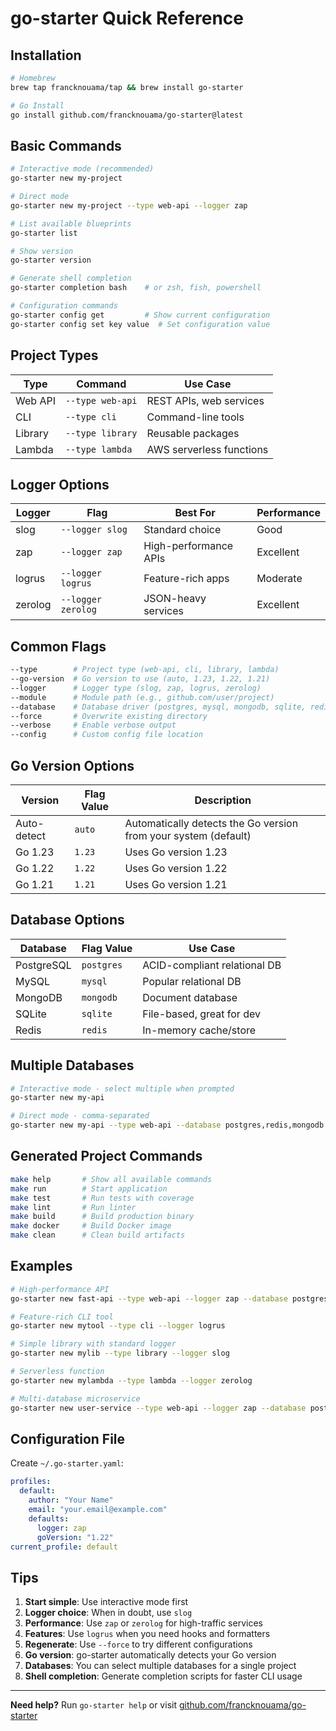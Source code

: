 # go-starter Quick Reference

## Installation

```bash
# Homebrew
brew tap francknouama/tap && brew install go-starter

# Go Install  
go install github.com/francknouama/go-starter@latest
```

## Basic Commands

```bash
# Interactive mode (recommended)
go-starter new my-project

# Direct mode
go-starter new my-project --type web-api --logger zap

# List available blueprints
go-starter list

# Show version
go-starter version

# Generate shell completion
go-starter completion bash    # or zsh, fish, powershell

# Configuration commands
go-starter config get         # Show current configuration
go-starter config set key value  # Set configuration value
```

## Project Types

| Type | Command | Use Case |
|------|---------|----------|
| Web API | `--type web-api` | REST APIs, web services |
| CLI | `--type cli` | Command-line tools |
| Library | `--type library` | Reusable packages |
| Lambda | `--type lambda` | AWS serverless functions |

## Logger Options

| Logger | Flag | Best For | Performance |
|--------|------|----------|-------------|
| slog | `--logger slog` | Standard choice | Good |
| zap | `--logger zap` | High-performance APIs | Excellent |
| logrus | `--logger logrus` | Feature-rich apps | Moderate |
| zerolog | `--logger zerolog` | JSON-heavy services | Excellent |

## Common Flags

```bash
--type        # Project type (web-api, cli, library, lambda)
--go-version  # Go version to use (auto, 1.23, 1.22, 1.21)
--logger      # Logger type (slog, zap, logrus, zerolog)
--module      # Module path (e.g., github.com/user/project)
--database    # Database driver (postgres, mysql, mongodb, sqlite, redis)
--force       # Overwrite existing directory
--verbose     # Enable verbose output
--config      # Custom config file location
```

## Go Version Options

| Version | Flag Value | Description |
|---------|------------|-------------|
| Auto-detect | `auto` | Automatically detects the Go version from your system (default) |
| Go 1.23 | `1.23` | Uses Go version 1.23 |
| Go 1.22 | `1.22` | Uses Go version 1.22 |
| Go 1.21 | `1.21` | Uses Go version 1.21 |

## Database Options

| Database | Flag Value | Use Case |
|----------|------------|----------|
| PostgreSQL | `postgres` | ACID-compliant relational DB |
| MySQL | `mysql` | Popular relational DB |
| MongoDB | `mongodb` | Document database |
| SQLite | `sqlite` | File-based, great for dev |
| Redis | `redis` | In-memory cache/store |

## Multiple Databases

```bash
# Interactive mode - select multiple when prompted
go-starter new my-api

# Direct mode - comma-separated
go-starter new my-api --type web-api --database postgres,redis,mongodb
```

## Generated Project Commands

```bash
make help       # Show all available commands
make run        # Start application
make test       # Run tests with coverage  
make lint       # Run linter
make build      # Build production binary
make docker     # Build Docker image
make clean      # Clean build artifacts
```

## Examples

```bash
# High-performance API
go-starter new fast-api --type web-api --logger zap --database postgres

# Feature-rich CLI tool
go-starter new mytool --type cli --logger logrus

# Simple library with standard logger
go-starter new mylib --type library --logger slog

# Serverless function
go-starter new mylambda --type lambda --logger zerolog

# Multi-database microservice
go-starter new user-service --type web-api --logger zap --database postgres,redis
```

## Configuration File

Create `~/.go-starter.yaml`:

```yaml
profiles:
  default:
    author: "Your Name"
    email: "your.email@example.com"
    defaults:
      logger: zap
      goVersion: "1.22"
current_profile: default
```

## Tips

1. **Start simple**: Use interactive mode first
2. **Logger choice**: When in doubt, use `slog`
3. **Performance**: Use `zap` or `zerolog` for high-traffic services
4. **Features**: Use `logrus` when you need hooks and formatters
5. **Regenerate**: Use `--force` to try different configurations
6. **Go version**: go-starter automatically detects your Go version
7. **Databases**: You can select multiple databases for a single project
8. **Shell completion**: Generate completion scripts for faster CLI usage

---

**Need help?** Run `go-starter help` or visit [github.com/francknouama/go-starter](https://github.com/francknouama/go-starter)